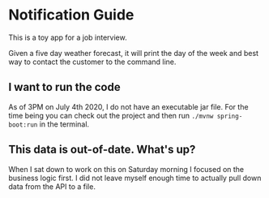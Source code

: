 # Notification Guide
This is a toy app for a job interview.

Given a five day weather forecast, it will print the day of the week and best way to contact the customer to the command line.

## I want to run the code
As of 3PM on July 4th 2020, I do not have an executable jar file. For the time being you can check out the project and then run ```./mvnw spring-boot:run``` in the terminal.

## This data is out-of-date. What's up?
When I sat down to work on this on Saturday morning I focused on the business logic first. I did not leave myself enough time to actually pull down data from the API to a file.
